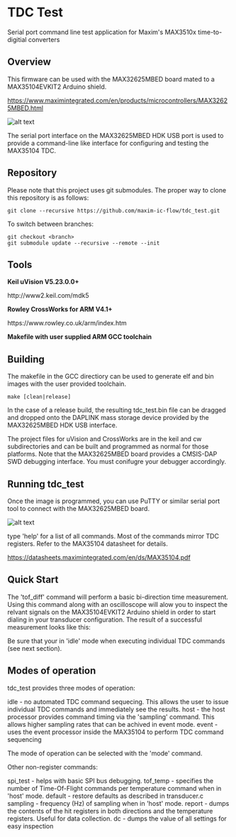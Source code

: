 # TDC Test
Serial port command line test application for Maxim's MAX3510x time-to-digitial converters

## Overview

This firmware can be used with the MAX32625MBED board mated to a MAX35104EVKIT2 Arduino shield.

https://www.maximintegrated.com/en/products/microcontrollers/MAX32625MBED.html

![alt text](https://github.com/maxim-ic-flow/tdc_test/blob/master/readme_images/max32625mbed_max35104.jpg "MAX32625MBED + MAX35104EVKIT2")

The serial port interface on the MAX32625MBED HDK USB port is used to provide a command-line like
interface for configuring and testing the MAX35104 TDC.

## Repository

Please note that this project uses git submodules.  The proper way to clone this repository is as follows:

```
git clone --recursive https://github.com/maxim-ic-flow/tdc_test.git
```
To switch between branches:

```
git checkout <branch>
git submodule update --recursive --remote --init
```

## Tools

<b>Keil uVision V5.23.0.0+</b>
<p>http://www2.keil.com/mdk5

<b>Rowley CrossWorks for ARM V4.1+</b>
<p>https://www.rowley.co.uk/arm/index.htm

<b>Makefile with user supplied ARM GCC toolchain</b>

## Building

The makefile in the GCC directiory can be used to generate elf and bin images with the user provided toolchain.

```
make [clean|release]
```

In the case of a release build, the resulting tdc_test.bin file can be dragged and dropped onto the DAPLINK mass
storage device provided by the MAX32625MBED HDK USB interface.

The project files for uVision and CrossWorks are in the keil and cw subdirectories and can be built and programmed
as normal for those platforms.  Note that the MAX32625MBED board provides a CMSIS-DAP SWD debugging interface.
You must conifugre your debugger accordingly.

## Running tdc_test

Once the image is programmed, you can use PuTTY or similar serial port tool to connect with the MAX32625MBED board.

![alt text](https://github.com/maxim-ic-flow/tdc_test/blob/master/readme_images/putty.jpg "Serial port command line interface via PuTTY")

type 'help' for a list of all commands.  Most of the commands mirror TDC registers.  Refer to the MAX35104 datasheet for details.

https://datasheets.maximintegrated.com/en/ds/MAX35104.pdf

## Quick Start

The 'tof_diff' command will perform a basic bi-direction time measurement.  Using this command along with an oscilloscope will alow you to inspect
the relvant signals on the MAX35104EVKIT2 Arduino shield in order to start dialing in your transducer configuration.  The result of a successful
measurement looks like this:


Be sure that your in 'idle' mode when executing individual TDC commands (see next section).

## Modes of operation

tdc_test provides three modes of operation:

idle - no automated TDC command sequecing.  This allows the user to issue individual TDC commands and immediately see the results.
host - the host processor provides command timing via the 'sampling' command.  This allows higher sampling rates that can be achived in event mode.
event - uses the event processor inside the MAX35104 to perform TDC command sequencing

The mode of operation can be selected with the 'mode' command.

Other non-register commands:

spi_test - helps with basic SPI bus debugging.
tof_temp - specifies the number of Time-Of-Flight commands per temperature command when in 'host' mode.
default -  restore defaults as described in transducer.c
sampling - frequency (Hz) of sampling when in 'host' mode.
report - dumps the contents of the hit registers in both directions and the temperature registers.  Useful for data collection.
dc - dumps the value of all settings for easy inspection



